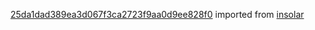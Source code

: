 [25da1dad389ea3d067f3ca2723f9aa0d9ee828f0](https://github.com/insolar/insolar/commit/25da1dad389ea3d067f3ca2723f9aa0d9ee828f0) imported from [insolar](https://github.com/insolar/insolar)
